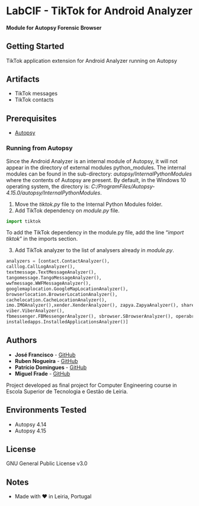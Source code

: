 # LabCIF - TikTok for Android Analyzer 
#### Module for Autopsy Forensic Browser
## Getting Started

TikTok application extension for Android Analyzer running on Autopsy

## Artifacts
* TikTok messages
* TikTok contacts

## Prerequisites

* [Autopsy](https://www.sleuthkit.org/autopsy/)


### Running from Autopsy

Since the Android Analyzer is an internal module of Autopsy, it will not appear in the directory of external modules python_modules. The internal modules can be found in the sub-directory:
*autopsy/InternalPythonModules* where the contents of Autopsy are present. By default, in the Windows 10 operating system, the directory is:
*C:/ProgramFiles/Autopsy-4.15.0/autopsy/InternalPythonModules*.


1. Move the *tiktok.py* file to the Internal Python Modules folder.
2. Add TikTok dependency on *module.py* file.

```python 
import tiktok
```

To add the TikTok dependency in the module.py file, add the line “*import tiktok*” in the imports section.

3. Add TikTok analyzer to the list of analysers already in *module.py*.

```python
analyzers = [contact.ContactAnalyzer(),
calllog.CallLogAnalyzer(),
textmessage.TextMessageAnalyzer(),
tangomessage.TangoMessageAnalyzer(),
wwfmessage.WWFMessageAnalyzer(),
googlemaplocation.GoogleMapLocationAnalyzer(),
browserlocation.BrowserLocationAnalyzer(),
cachelocation.CacheLocationAnalyzer(),
imo.IMOAnalyzer(),xender.XenderAnalyzer(), zapya.ZapyaAnalyzer(), shareit.ShareItAnalyzer(), line.LineAnalyzer(), whatsapp.WhatsAppAnalyzer(), textnow.TextNowAnalyzer(), skype.SkypeAnalyzer(),
viber.ViberAnalyzer(),
fbmessenger.FBMessengerAnalyzer(), sbrowser.SBrowserAnalyzer(), operabrowser.OperaAnalyzer(), oruxmaps.OruxMapsAnalyzer(), tiktok.TiktokAnalyzer(),
installedapps.InstalledApplicationsAnalyzer()]
```
       


## Authors

* **José Francisco** - [GitHub](https://github.com/98jfran)
* **Ruben Nogueira** - [GitHub](https://github.com/rubnogueira)
* **Patrício Domingues** - [GitHub](https://github.com/PatricioDomingues)
* **Miguel Frade** - [GitHub](https://github.com/mfrade)

Project developed as final project for Computer Engineering course in Escola Superior de Tecnologia e Gestão de Leiria.

## Environments Tested

* Autopsy 4.14
* Autopsy 4.15

## License

GNU General Public License v3.0

## Notes

* Made with ❤ in Leiria, Portugal
